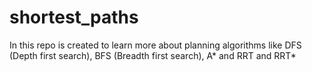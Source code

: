 # shortest_paths

In this repo is created to learn more about planning algorithms like DFS (Depth first search), BFS (Breadth first search), A* and RRT and RRT* 

